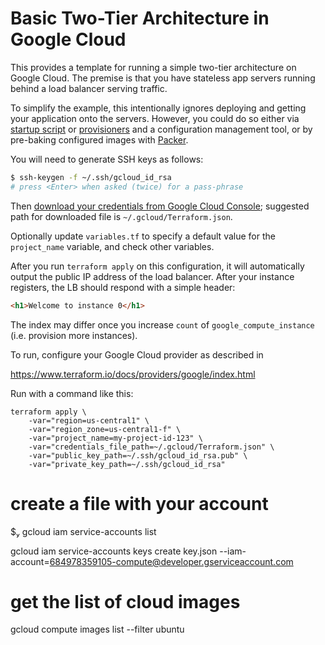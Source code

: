# Basic Two-Tier Architecture in Google Cloud

This provides a template for running a simple two-tier architecture on Google Cloud.
The premise is that you have stateless app servers running behind
a load balancer serving traffic.

To simplify the example, this intentionally ignores deploying and
getting your application onto the servers. However, you could do so either via
[startup script](http://terraform.io/docs/providers/google/r/compute_instance.html#metadata_startup_script) or
[provisioners](https://www.terraform.io/docs/provisioners/) and a configuration
management tool, or by pre-baking configured images with
[Packer](https://packer.io/docs/builders/googlecompute.html).

You will need to generate SSH keys as follows:

```sh
$ ssh-keygen -f ~/.ssh/gcloud_id_rsa
# press <Enter> when asked (twice) for a pass-phrase
```

Then [download your credentials from Google Cloud Console](https://www.terraform.io/docs/providers/google/#credentials); suggested path for downloaded file is `~/.gcloud/Terraform.json`.

Optionally update `variables.tf` to specify a default value for the `project_name` variable, and check other variables.

After you run `terraform apply` on this configuration, it will
automatically output the public IP address of the load balancer.
After your instance registers, the LB should respond with a simple header:

```html
<h1>Welcome to instance 0</h1>
```

The index may differ once you increase `count` of `google_compute_instance`
(i.e. provision more instances).

To run, configure your Google Cloud provider as described in

https://www.terraform.io/docs/providers/google/index.html

Run with a command like this:

```
terraform apply \
	-var="region=us-central1" \
	-var="region_zone=us-central1-f" \
	-var="project_name=my-project-id-123" \
	-var="credentials_file_path=~/.gcloud/Terraform.json" \
	-var="public_key_path=~/.ssh/gcloud_id_rsa.pub" \
	-var="private_key_path=~/.ssh/gcloud_id_rsa"
```



# create a file with your account
$ gcloud iam service-accounts list 

gcloud iam service-accounts keys create key.json --iam-account=684978359105-compute@developer.gserviceaccount.com

# get the list of cloud images
gcloud compute images list --filter ubuntu       

